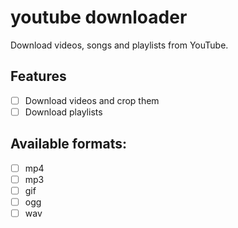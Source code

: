 # youtube downloader

Download videos, songs and playlists from YouTube.

## Features

- [ ] Download videos and crop them
- [ ] Download playlists

## Available formats:

- [ ] mp4
- [ ] mp3
- [ ] gif
- [ ] ogg
- [ ] wav
